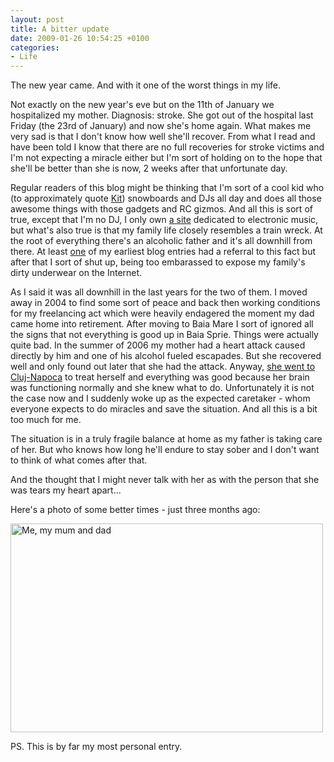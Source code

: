 ```yaml
---
layout: post
title: A bitter update
date: 2009-01-26 10:54:25 +0100
categories:
- Life
---
```

<p>The new year came. And with it one of the worst things in my life.</p>
<p>Not exactly on the new year's eve but on the 11th of January we hospitalized my mother. Diagnosis: stroke. She got out of the hospital last Friday (the 23rd of January) and now she's home again. What makes me very sad is that I don't know how well she'll recover. From what I read and have been told I know that there are no full recoveries for stroke victims and I'm not expecting a miracle either but I'm sort of holding on to the hope that she'll be better than she is now, 2 weeks after that unfortunate day.</p>
<p>Regular readers of this blog might be thinking that I'm sort of a cool kid who (to approximately quote <a href="http://www.kitblog.com">Kit</a>) snowboards and DJs all day and does all those awesome things with those gadgets and RC gizmos. And all this is sort of true, except that I'm no DJ, I only own <a href="http://www.drumandbass.ro">a site</a> dedicated to electronic music, but what's also true is that my family life closely resembles a train wreck. At the root of everything there's an alcoholic father and it's all downhill from there. At least <a href="http://www.rusiczki.net/blog/archives/2002/12/24/yuppeee_its_christmas">one</a> of my earliest blog entries had a referral to this fact but after that I sort of shut up, being too embarassed to expose my family's dirty underwear on the Internet.</p>
<p>As I said it was all downhill in the last years for the two of them. I moved away in 2004 to find some sort of peace and back then working conditions for my freelancing act which were heavily endagered the moment my dad came home into retirement. After moving to Baia Mare I sort of ignored all the signs that not everything is good up in Baia Sprie. Things were actually quite bad. In the summer of 2006 my mother had a heart attack caused directly by him and one of his alcohol fueled escapades. But she recovered well and only found out later that she had the attack. Anyway, <a href="http://www.rusiczki.net/blog/archives/2006/11/23/hospitals_and_surprise_travels">she went to Cluj-Napoca</a> to treat herself and everything was good because her brain was functioning normally and she knew what to do. Unfortunately it is not the case now and I suddenly woke up as the expected caretaker - whom everyone expects to do miracles and save the situation. And all this is a bit too much for me.</p>
<p>The situation is in a truly fragile balance at home as my father is taking care of her. But who knows how long he'll endure to stay sober and I don't want to think of what comes after that.</p>
<p>And the thought that I might never talk with her as with the person that she was tears my heart apart...</p>
<p>Here's a photo of some better times - just three months ago:</p>
<p><a href="http://www.rusiczki.net/blog/blogpics/me-my-mum-and-dad.jpg"><img alt="Me, my mum and dad" src="http://www.rusiczki.net/blog/blogpics/me-my-mum-and-dad-500x334.jpg" width="500" height="334" style="border:0" class="image"/></a></p>
<p>PS. This is by far my most personal entry.</p>
